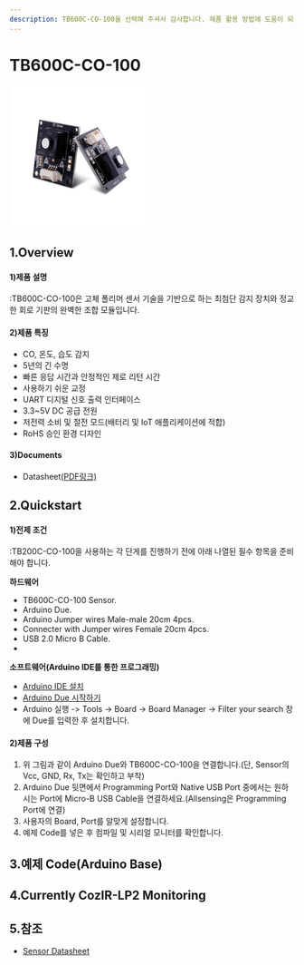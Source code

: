 ```yaml
---
description: TB600C-CO-100을 선택해 주셔서 감사합니다. 제품 활용 방법에 도움이 되는 모든 문서를 제공하였습니다.
---
```


# TB600C-CO-100

![TB600C-CO-100](<../../.gitbook/assets/tb600c 250x250.png>)

## 1.Overview

#### 1)제품 설명

:TB600C-CO-100은 고체 폴리머 센서 기술을 기반으로 하는 최첨단 감지 장치와 정교한 회로 기판의 완벽한 조합 모듈입니다.

#### 2)제품 특징

* CO, 온도, 습도 감지
* 5년의 긴 수명
* 빠른 응답 시간과 안정적인 제로 리턴 시간
* 사용하기 쉬운 교정
* UART 디지털 신호 출력 인터페이스
* 3.3~5V DC 공급 전원
* 저전력 소비 및 절전 모드(배터리 및 IoT 애플리케이션에 적합)
* RoHS 승인 환경 디자인

#### 3)Documents

* Datasheet[(PDF링크)](https://ecsense.com/wp-content/uploads/2021/03/TB600C_CO_100ppm_Technical-Specification20200513.pdf)

## 2.Quickstart

#### 1)전제 조건

:TB200C-CO-100을 사용하는 각 단게를 진행하기 전에 아래 나열된 필수 항목을 준비해야 합니다.

**하드웨어**

* TB600C-CO-100 Sensor.
* Arduino Due.
* Arduino Jumper wires Male-male 20cm 4pcs.
* Connecter with Jumper wires Female 20cm 4pcs.
* USB 2.0 Micro B Cable.
* 
**소프트웨어(Arduino IDE를 통한 프로그래밍)**

* [Arduino IDE 설치](https://www.arduino.cc/en/software)
* [Arduino Due 시작하기](https://www.arduino.cc/en/Guide/ArduinoDue)
* Arduino 실행 -> Tools -> Board -> Board Manager -> Filter your search 창에 Due를 입력한 후 설치합니다.

#### 2)제품 구성

1. 위 그림과 같이 Arduino Due와 TB600C-CO-100을 연결합니다.(단, Sensor의 Vcc, GND, Rx, Tx는 확인하고 부착)
2. Arduino Due 뒷면에서 Programming Port와 Native USB Port 중에서는 원하시는 Port에 Micro-B USB Cable을 연결하세요.(Allsensing은 Programming Port에 연결)
3. 사용자의 Board, Port를 알맞게 설정합니다.
4. 예제 Code를 넣은 후 컴파일 및 시리얼 모니터를 확인합니다.

## 3.예제 Code(Arduino Base)

## 4.Currently CozIR-LP2 Monitoring

## 5.참조

* [Sensor Datasheet](https://ecsense.com/product/tb600c-co-100-air-quality-sensor-module/)
